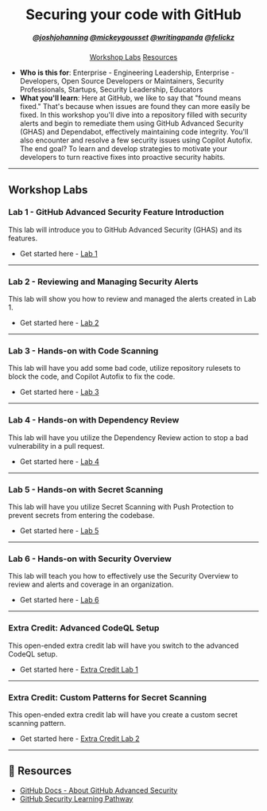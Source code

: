
<h1 align="center">Securing your code with GitHub</h1>

<h5 align="center"><a href="https://github.com/joshjohanning">@joshjohanning</a> <a href="https://github.com/mickeygousset">@mickeygousset</a>
<a href="https://github.com/writingpanda">@writingpanda</a>
<a href="https://github.com/felickz">@felickz</a></h3>

<p align="center">
  <a href="#workshop-labs">Workshop Labs</a>
  <a href="#book-resources">Resources</a>
</p>

- **Who is this for**: Enterprise - Engineering Leadership, Enterprise - Developers, Open Source Developers or Maintainers, Security Professionals, Startups, Security Leadership, Educators
- **What you'll learn**: Here at GitHub, we like to say that "found means fixed." That's because when issues are found they can more easily be fixed. In this workshop you'll dive into a repository filled with security alerts and begin to remediate them using GitHub Advanced Security (GHAS) and Dependabot, effectively maintaining code integrity. You'll also encounter and resolve a few security issues using Copilot Autofix. The end goal? To learn and develop strategies to motivate your developers to turn reactive fixes into proactive security habits.


---

## Workshop Labs

### Lab 1 - GitHub Advanced Security Feature Introduction

This lab will introduce you to GitHub Advanced Security (GHAS) and its features.

- Get started here - [Lab 1](./_labs/lab1.md)

---

### Lab 2 - Reviewing and Managing Security Alerts

This lab will show you how to review and managed the alerts created in Lab 1.

- Get started here - [Lab 2](./_labs/lab2.md)

---

### Lab 3 - Hands-on with Code Scanning

This lab will have you add some bad code, utilize repository rulesets to block the code, and Copilot Autofix to fix the code.

- Get started here - [Lab 3](./_labs/lab3.md)

---

### Lab 4 - Hands-on with Dependency Review

This lab will have you utilize the Dependency Review action to stop a bad vulnerability in a pull request.

- Get started here - [Lab 4](./_labs/lab4.md)

---

### Lab 5 - Hands-on with Secret Scanning

This lab will have you utilize Secret Scanning with Push Protection to prevent secrets from entering the codebase.

- Get started here - [Lab 5](./_labs/lab5.md)

---

### Lab 6 - Hands-on with Security Overview

This lab will teach you how to effectively use the Security Overview to review and alerts and coverage in an organization.

- Get started here - [Lab 6](./_labs/lab6.md)

---


### Extra Credit: Advanced CodeQL Setup

This open-ended extra credit lab will have you switch to the advanced CodeQL setup.

- Get started here - [Extra Credit Lab 1](./_labs/lab7-ec.md)

---

### Extra Credit: Custom Patterns for Secret Scanning

This open-ended extra credit lab will have you create a custom secret scanning pattern.

- Get started here - [Extra Credit Lab 2](./_labs/lab8-ec.md)

---

## :book: Resources

- [GitHub Docs - About GitHub Advanced Security](https://docs.github.com/en/get-started/learning-about-github/about-github-advanced-security)
- [GitHub Security Learning Pathway](https://resources.github.com/learn/pathways/security/)
